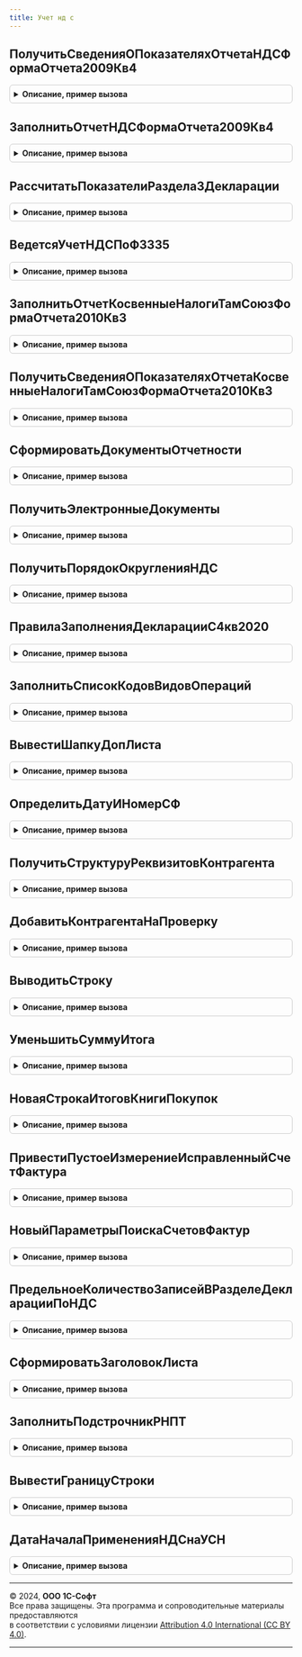 ```yaml
---
title: Учет нд с
---
```



## ПолучитьСведенияОПоказателяхОтчетаНДСФормаОтчета2009Кв4
<details style="margin: 1em 0; padding: 0.5em; border: 1px solid #ccc; border-radius: 6px;">

<summary style="font-weight: bold; cursor: pointer;">Описание, пример вызова</summary>

```bsl

// Создает список показателей декларации по НДС, которые будут автоматически заполняться.
// Для версии отчета ФормаОтчета2009Кв4.
//
// Параметры:
//	ПоказателиОтчета - Структура - Структура параметров отчета.
//
Процедура ПолучитьСведенияОПоказателяхОтчетаНДСФормаОтчета2009Кв4(ПоказателиОтчета) Экспорт
```

Пример вызова
```bsl
УчетНДС.ПолучитьСведенияОПоказателяхОтчетаНДСФормаОтчета2009Кв4(ПоказателиОтчета) 
```
</details>

## ЗаполнитьОтчетНДСФормаОтчета2009Кв4
<details style="margin: 1em 0; padding: 0.5em; border: 1px solid #ccc; border-radius: 6px;">

<summary style="font-weight: bold; cursor: pointer;">Описание, пример вызова</summary>

```bsl

// Заполняет контейнер с показателями декларации по НДС.
// Для версии отчета ФормаОтчета2009Кв4.
//
// Параметры:
//	ПараметрыОтчета - Структура - Структура параметров отчета.
//	Контейнер - Структура - Данные отчета.
//	СохранятьТаблицуРасшифровок - Булево - Признак необходимости сохранения таблицы расшифровок.
//
Процедура ЗаполнитьОтчетНДСФормаОтчета2009Кв4(ПараметрыОтчета, Контейнер,СохранятьТаблицуРасшифровок = Истина) Экспорт
```

Пример вызова
```bsl
УчетНДС.ЗаполнитьОтчетНДСФормаОтчета2009Кв4(ПараметрыОтчета, Контейнер, СохранятьТаблицуРасшифровок);
```
</details>

## РассчитатьПоказателиРаздела3Декларации
<details style="margin: 1em 0; padding: 0.5em; border: 1px solid #ccc; border-radius: 6px;">

<summary style="font-weight: bold; cursor: pointer;">Описание, пример вызова</summary>

```bsl

// Рассчитывает показатели Раздела 3 Декларации НДС.
//
// Параметры:
//	СтруктураПоказателей - Структура - Данные отчета.
//
Процедура РассчитатьПоказателиРаздела3Декларации(СтруктураПоказателей) Экспорт
```

Пример вызова
```bsl
УчетНДС.РассчитатьПоказателиРаздела3Декларации(СтруктураПоказателей) 
```
</details>

## ВедетсяУчетНДСПоФЗ335
<details style="margin: 1em 0; padding: 0.5em; border: 1px solid #ccc; border-radius: 6px;">

<summary style="font-weight: bold; cursor: pointer;">Описание, пример вызова</summary>

```bsl

// Возвращает признак применения Федерального Закона от 27.11.2017 №335-ФЗ,
// который возлагает исчисление НДС на покупателя товаров, перечисленных в п.8 ст. 161:
// - лом и отходы черных и цветных металлов,
// - алюминий вторичный и его сплавы,
// - сырые шкуры животных.
//
// Параметры:
// 	Дата - Дата - В данном параметре передается дата, на которую необходимо определить признак применения 335-ФЗ.
//
// Возвращаемое значение:
//  Булево - признак применения:
//           Истина - ФЗ применяется;
//           Ложь   - ФЗ не применяется.
//
Функция ВедетсяУчетНДСПоФЗ335(Дата) Экспорт
```

Пример вызова
```bsl
Результат = УчетНДС.ВедетсяУчетНДСПоФЗ335(Дата) 
```
</details>

## ЗаполнитьОтчетКосвенныеНалогиТамСоюзФормаОтчета2010Кв3
<details style="margin: 1em 0; padding: 0.5em; border: 1px solid #ccc; border-radius: 6px;">

<summary style="font-weight: bold; cursor: pointer;">Описание, пример вызова</summary>

```bsl

// Заполняет контейнер с показателями декларации по косвенным налогам (таможенный союз).
// Для версии отчета ФормаОтчета2010Кв3.
//
// Параметры:
//	ПараметрыОтчета - Структура - Структура параметров отчета.
//	Контейнер - Структура - Данные отчета.
//
Процедура ЗаполнитьОтчетКосвенныеНалогиТамСоюзФормаОтчета2010Кв3(ПараметрыОтчета, Контейнер) Экспорт
```

Пример вызова
```bsl
УчетНДС.ЗаполнитьОтчетКосвенныеНалогиТамСоюзФормаОтчета2010Кв3(ПараметрыОтчета, Контейнер) 
```
</details>

## ПолучитьСведенияОПоказателяхОтчетаКосвенныеНалогиТамСоюзФормаОтчета2010Кв3
<details style="margin: 1em 0; padding: 0.5em; border: 1px solid #ccc; border-radius: 6px;">

<summary style="font-weight: bold; cursor: pointer;">Описание, пример вызова</summary>

```bsl

// Создает список показателей декларации по косвенным налогам, которые будут автоматически заполняться.
// Для версии отчета ФормаОтчета2010Кв3.
//
// Параметры:
//	ПоказателиОтчета - Структура - Структура параметров отчета.
//
Процедура ПолучитьСведенияОПоказателяхОтчетаКосвенныеНалогиТамСоюзФормаОтчета2010Кв3(ПоказателиОтчета) Экспорт
```

Пример вызова
```bsl
УчетНДС.ПолучитьСведенияОПоказателяхОтчетаКосвенныеНалогиТамСоюзФормаОтчета2010Кв3(ПоказателиОтчета) 
```
</details>

## СформироватьДокументыОтчетности
<details style="margin: 1em 0; padding: 0.5em; border: 1px solid #ccc; border-radius: 6px;">

<summary style="font-weight: bold; cursor: pointer;">Описание, пример вызова</summary>

```bsl

// Возвращает документы НДС для передачи в электронном виде.
//
// Параметры:
//	СтруктураПараметров - Структура - Содержит ключи:
//		* Организация - СправочникСсылка.Организации.
//		* НалоговыйПериод - Дата - Налоговый период.
//
// Возвращаемое значение:
//	Структура - см. НовыйСтруктураДокументовОтчетности.
//
Функция СформироватьДокументыОтчетности(СтруктураПараметров) Экспорт
```

Пример вызова
```bsl
Результат = УчетНДС.СформироватьДокументыОтчетности(СтруктураПараметров) 
```
</details>

## ПолучитьЭлектронныеДокументы
<details style="margin: 1em 0; padding: 0.5em; border: 1px solid #ccc; border-radius: 6px;">

<summary style="font-weight: bold; cursor: pointer;">Описание, пример вызова</summary>

```bsl

// Получает пакет электронных представлений документов.
//
// Параметры:
//  ВыгружаемыеДокументы - Массив - перечень документов для которых
//                 необходимо получить электронные представления в виде двоичных данных.
//  УникальныйИдентификатор - УникальныйИдентификатор - уникальный идентификатор по которому
//                 осуществляется привязка двоичных данных во временном хранилище.
//
// Возвращаемое значение:
//   Соответствие - соответствие переданных ссылок на документы и массива структур с полями:
//                 * ТипФайла - Строка - описание типа файла;
//                 * ИмяФайла - Строка - имя файла с расширением;
//                 * АдресВременногоХранилища - Строка - адрес временного хранилища, в котором размещены двоичные данные файла.
//
Функция ПолучитьЭлектронныеДокументы(ВыгружаемыеДокументы, УникальныйИдентификатор = Неопределено) Экспорт
```

Пример вызова
```bsl
Результат = УчетНДС.ПолучитьЭлектронныеДокументы(ВыгружаемыеДокументы, УникальныйИдентификатор);
```
</details>

## ПолучитьПорядокОкругленияНДС
<details style="margin: 1em 0; padding: 0.5em; border: 1px solid #ccc; border-radius: 6px;">

<summary style="font-weight: bold; cursor: pointer;">Описание, пример вызова</summary>

```bsl

// Возвращает порядок округления НДС (Федеральный Закон N 248-ФЗ).
//
// Параметры:
// 	Дата  	- 	Дата - В данном параметре передается дата,
//            	на которую необходимо определить порядок округления НДС.
// Возвращаемое значение:
//  Булево - 	признак применения:
//				1 	- сумма НДС исчисляется с копейками;
//				2 	- сумма НДС исчисляется в полных рублях.
//
Функция ПолучитьПорядокОкругленияНДС(Дата) Экспорт
```

Пример вызова
```bsl
Результат = УчетНДС.ПолучитьПорядокОкругленияНДС(Дата) 
```
</details>

## ПравилаЗаполненияДекларацииС4кв2020
<details style="margin: 1em 0; padding: 0.5em; border: 1px solid #ccc; border-radius: 6px;">

<summary style="font-weight: bold; cursor: pointer;">Описание, пример вызова</summary>

```bsl

// Возвращает признак применения правил заполнения декларации НДС по приказу ФНС от 19.08.2020 N ЕД-7-3/591@.
// Помимо прочего, приказом меняется порядок заполнения раздела 7 декларации, графы 3 и 4 с 01.10.2020 заполняются
// для всех операций, кроме операций реализации не на территории РФ.
//
// Параметры:
//  Дата   - тип дата, в данном параметре передается
//           дата на которую необходимо определить признак применения приказа
// Возвращаемое значение:
//  Булево - признак применения
//        Истина - приказ применяется
//        Ложь   - приказ не применяется
//
Функция ПравилаЗаполненияДекларацииС4кв2020(Дата) Экспорт
```

Пример вызова
```bsl
Результат = УчетНДС.ПравилаЗаполненияДекларацииС4кв2020(Дата) 
```
</details>

## ЗаполнитьСписокКодовВидовОпераций
<details style="margin: 1em 0; padding: 0.5em; border: 1px solid #ccc; border-radius: 6px;">

<summary style="font-weight: bold; cursor: pointer;">Описание, пример вызова</summary>

```bsl

// Формирует список кодов видов операций, актуальный на переданную дату.
//
// Параметры:
//   ЧастьЖурнала         - Перечисления.ЧастиЖурналаУчетаСчетовФактур - список различается для полученных и выставленных счетов-фактур.
//   СписокКодовОпераций  - СписокЗначений - список выбора элемента формы, в который помещается формируемый список кодов видов операций.
//   Период               - Дата - дата, на которую требуется получить список кодов видов операций.
//
Процедура ЗаполнитьСписокКодовВидовОпераций(ЧастьЖурнала, СписокКодовОпераций, Период) Экспорт
```

Пример вызова
```bsl
УчетНДС.ЗаполнитьСписокКодовВидовОпераций(ЧастьЖурнала, СписокКодовОпераций, Период) 
```
</details>

## ВывестиШапкуДопЛиста
<details style="margin: 1em 0; padding: 0.5em; border: 1px solid #ccc; border-radius: 6px;">

<summary style="font-weight: bold; cursor: pointer;">Описание, пример вызова</summary>

```bsl

// Выводит шапку для дополнительного листа книги покупок или продаж.
//
// Параметры:
//	ТабличныйДокумент - ТабличныйДокумент - Табличный документ, в который выводятся данные.
//	Макет - ТабличныйДокумент - Макет табличного документа.
//	СтруктураПараметров - Структура - Содержит параметры формирования, см. отчеты книга покупок и продаж.
//	НомерДополнительногоЛиста - Число - Номер листа.
//
Процедура ВывестиШапкуДопЛиста(ТабличныйДокумент, Макет, СтруктураПараметров, НомерДополнительногоЛиста) Экспорт
```

Пример вызова
```bsl
УчетНДС.ВывестиШапкуДопЛиста(ТабличныйДокумент, Макет, СтруктураПараметров, НомерДополнительногоЛиста) 
```
</details>

## ОпределитьДатуИНомерСФ
<details style="margin: 1em 0; padding: 0.5em; border: 1px solid #ccc; border-radius: 6px;">

<summary style="font-weight: bold; cursor: pointer;">Описание, пример вызова</summary>

```bsl

// Возвращает дату и номер счета-фактуры для вывода в отчете.
//
// Параметры:
// 	ЗаписьКниги - Структура, ВыборкаИзРезультатаЗапроса - Содержит поля:
//		* СчетФактура - ДокументСсылка.*, ссылка на документ, указываемый в качестве измерения
//						в регистрах НДС.
//		* НомерСчетаФактуры - Строка, номер счета-фактуры полученный предварительно.
//		* ДатаСчетаФактуры  - Дата, дата счета-фактуры, полученная предварительно.
//		* ОбрабатыватьНомерДокумента - Булево, признак того, что необходимо исключить префиксы из номера
//									документа перед печатью.
//		* СчетФактураДокумент - ДокументСсылка.СчетФактураПолученный/СчетФактураВыданный - ссылка на
//							подчиненный документ "счет-фактура" (необязательный)
//
// Возвращаемое значение:
//	Структура - Содержит ключи, описанные в УчетНДСПереопределяемый.НовыйПредставлениеСчетаФактуры().
//
Функция ОпределитьДатуИНомерСФ(ЗаписьКниги) Экспорт
```

Пример вызова
```bsl
Результат = УчетНДС.ОпределитьДатуИНомерСФ(ЗаписьКниги) 
```
</details>

## ПолучитьСтруктуруРеквизитовКонтрагента
<details style="margin: 1em 0; padding: 0.5em; border: 1px solid #ccc; border-radius: 6px;">

<summary style="font-weight: bold; cursor: pointer;">Описание, пример вызова</summary>

```bsl

// Возвращает данные об ИНН/КПП в зависимости от вида контрагента.
//
// Параметры:
//	ИНН - Строка - ИНН контрагента.
//	КПП - Строка - КПП контрагента. Пустое значение для физического лица.
//	КонтрагентНаименование - Строка - Наименование контрагента.
//
// Возвращаемое значение:
//	Структура - Содержит ключи:
//		* ИННФЛ - Строка - ИНН (для физического лица)
//		* Фамилия - Строка - Фамилия (для физического лица).
//		* Имя - Строка - Имя (для физического лица)
//		* Отчество - Строка - Отчество (для физического лица).
//		* ИННЮЛ - Строка - ИНН (для юридического лица).
//		* КПП - Строка - КПП (для юридического лица).
//		* НаимОрг - Строка - Наименование (для юридического лица).
//
Функция ПолучитьСтруктуруРеквизитовКонтрагента(ИНН, КПП, Знач КонтрагентНаименование = "") Экспорт
```

Пример вызова
```bsl
Результат = УчетНДС.ПолучитьСтруктуруРеквизитовКонтрагента(ИНН, КПП, КонтрагентНаименование);
```
</details>

## ДобавитьКонтрагентаНаПроверку
<details style="margin: 1em 0; padding: 0.5em; border: 1px solid #ccc; border-radius: 6px;">

<summary style="font-weight: bold; cursor: pointer;">Описание, пример вызова</summary>

```bsl

// Добавляет запись книги покупок/продаж для проверки контрагента на сервере ФНС.
//
// Параметры:
//	СтруктураПараметров - Структура - Параметры формирования отчета.
//	Строка - ВыборкаИзРезультатаЗапроса - Данные строки.
//	ОбластьТабличногоДокумента - ТабличныйДокумент - Табличный документ с отчетом.
//	ДетальнаяЗапись - ВыборкаИзРезультатаЗапроса - Детальная запись выборки.
//	НомерРаздела - Число - Номер раздела отчета.
//
Процедура ДобавитьКонтрагентаНаПроверку(СтруктураПараметров, Строка, ОбластьТабличногоДокумента, ДетальнаяЗапись = Неопределено, НомерРаздела = 0) Экспорт
```

Пример вызова
```bsl
УчетНДС.ДобавитьКонтрагентаНаПроверку(СтруктураПараметров, Строка, ОбластьТабличногоДокумента, ДетальнаяЗапись, НомерРаздела);
```
</details>

## ВыводитьСтроку
<details style="margin: 1em 0; padding: 0.5em; border: 1px solid #ccc; border-radius: 6px;">

<summary style="font-weight: bold; cursor: pointer;">Описание, пример вызова</summary>

```bsl

// Возвращает Истина, если текущую строку книги покупок / продаж необходимо выводить в отчет.
//
// Параметры:
//	СтруктураПараметров - Структура - Параметры формирования отчета.
//	Строка - ВыборкаИзРезультатаЗапроса - Данные строки.
//	ЭтоИтог - Булево - Признак того, что строка является итогом.
//	ДетальнаяЗапись - ВыборкаИзРезультатаЗапроса - Детальная запись выборки.
//
// Возвращаемое значение:
//	Булево - Истина, если строку требуется выводить в отчет.
//
Функция ВыводитьСтроку(СтруктураПараметров, Строка, ЭтоИтог = Ложь, ДетальнаяЗапись = Неопределено) Экспорт
```

Пример вызова
```bsl
Результат = УчетНДС.ВыводитьСтроку(СтруктураПараметров, Строка, ЭтоИтог, ДетальнаяЗапись);
```
</details>

## УменьшитьСуммуИтога
<details style="margin: 1em 0; padding: 0.5em; border: 1px solid #ccc; border-radius: 6px;">

<summary style="font-weight: bold; cursor: pointer;">Описание, пример вызова</summary>

```bsl

// Уменьшает итоги по книге покупок / продаж по данным текущей вычитаемой строки.
//
// Параметры:
//	СтрокаИтога - Структура - Содержит ключи для строки итогов книги покупок / продаж.
//	СтрокаВычитаемая - Произвольный - Данные вычитаемой строки.
//	СтруктураПараметров - Структура - Параметры формирования отчета.
//
Процедура УменьшитьСуммуИтога(СтрокаИтога, СтрокаВычитаемая, СтруктураПараметров) Экспорт
```

Пример вызова
```bsl
УчетНДС.УменьшитьСуммуИтога(СтрокаИтога, СтрокаВычитаемая, СтруктураПараметров) 
```
</details>

## НоваяСтрокаИтоговКнигиПокупок
<details style="margin: 1em 0; padding: 0.5em; border: 1px solid #ccc; border-radius: 6px;">

<summary style="font-weight: bold; cursor: pointer;">Описание, пример вызова</summary>

```bsl

// Возвращает структуру итогов книги покупок.
//
// Возвращаемое значение:
//	Структура - Содержит ключи для строки итогов книги покупок.
//
Функция НоваяСтрокаИтоговКнигиПокупок() Экспорт
```

Пример вызова
```bsl
Результат = УчетНДС.НоваяСтрокаИтоговКнигиПокупок() 
```
</details>

## ПривестиПустоеИзмерениеИсправленныйСчетФактура
<details style="margin: 1em 0; padding: 0.5em; border: 1px solid #ccc; border-radius: 6px;">

<summary style="font-weight: bold; cursor: pointer;">Описание, пример вызова</summary>

```bsl

// Заменяет пустые значения измерения ИсправленныйСчетФактура регистров НДС на Неопределено.
//
// Параметры:
//	Движения - РегистрНакопленияНаборЗаписей.НДСЗаписиКнигиПокупок,
//				РегистрНакопленияНаборЗаписей.НДСЗаписиКнигиПродаж - Наборы регистров НДС.
//
Процедура ПривестиПустоеИзмерениеИсправленныйСчетФактура(Движения) Экспорт
```

Пример вызова
```bsl
УчетНДС.ПривестиПустоеИзмерениеИсправленныйСчетФактура(Движения) 
```
</details>

## НовыйПараметрыПоискаСчетовФактур
<details style="margin: 1em 0; padding: 0.5em; border: 1px solid #ccc; border-radius: 6px;">

<summary style="font-weight: bold; cursor: pointer;">Описание, пример вызова</summary>

```bsl

// Возвращает структуру с отбором для поиска счетов-фактур полученных.
//
// Возвращаемое значение:
//	Структура - Содержит ключи для поиска счета-фактуры.
//
Функция НовыйПараметрыПоискаСчетовФактур() Экспорт
```

Пример вызова
```bsl
Результат = УчетНДС.НовыйПараметрыПоискаСчетовФактур() 
```
</details>

## ПредельноеКоличествоЗаписейВРазделеДекларацииПоНДС
<details style="margin: 1em 0; padding: 0.5em; border: 1px solid #ccc; border-radius: 6px;">

<summary style="font-weight: bold; cursor: pointer;">Описание, пример вызова</summary>

```bsl

// Возвращает значение константы ПредельноеКоличествоЗаписейВРазделеДекларацииПоНДС
// для разделения больших книг покупок и продаж на части.
//
// Возвращаемое значение:
//	Число - число строк в одной порции отчета.
//
Функция ПредельноеКоличествоЗаписейВРазделеДекларацииПоНДС() Экспорт
```

Пример вызова
```bsl
Результат = УчетНДС.ПредельноеКоличествоЗаписейВРазделеДекларацииПоНДС() 
```
</details>

## СформироватьЗаголовокЛиста
<details style="margin: 1em 0; padding: 0.5em; border: 1px solid #ccc; border-radius: 6px;">

<summary style="font-weight: bold; cursor: pointer;">Описание, пример вызова</summary>

```bsl

// Возвращает текст с названием листа книги покупок или продаж, разделенной на порции.
//
// Параметры:
//	НазваниеРаздела - Строка - Основное название раздела книги.
//	СчетчикСегментов - Число - Номер текущей части.
//
// Возвращаемое значение:
//	Строка - Сформированное название листа.
//
Функция СформироватьЗаголовокЛиста(НазваниеРаздела, СчетчикСегментов) Экспорт
```

Пример вызова
```bsl
Результат = УчетНДС.СформироватьЗаголовокЛиста(НазваниеРаздела, СчетчикСегментов) 
```
</details>

## ЗаполнитьПодстрочникРНПТ
<details style="margin: 1em 0; padding: 0.5em; border: 1px solid #ccc; border-radius: 6px;">

<summary style="font-weight: bold; cursor: pointer;">Описание, пример вызова</summary>

```bsl

Процедура ЗаполнитьПодстрочникРНПТ(Знач ДетальнаяЗапись, Знач ЗаписьКниги, Знач ПараметрыСтрокиРНПТ, Знач СтруктураПараметров, Знач СтруктураСекций, Знач СчетчикСегментов, Знач ТабличныйДокумент) Экспорт
```

Пример вызова
```bsl
УчетНДС.ЗаполнитьПодстрочникРНПТ(ДетальнаяЗапись, ЗаписьКниги, ПараметрыСтрокиРНПТ, СтруктураПараметров, СтруктураСекций, СчетчикСегментов, ТабличныйДокумент) 
```
</details>

## ВывестиГраницуСтроки
<details style="margin: 1em 0; padding: 0.5em; border: 1px solid #ccc; border-radius: 6px;">

<summary style="font-weight: bold; cursor: pointer;">Описание, пример вызова</summary>

```bsl

Процедура ВывестиГраницуСтроки(Знач СтруктураПараметров, Знач СтруктураСекций) Экспорт
```

Пример вызова
```bsl
УчетНДС.ВывестиГраницуСтроки(СтруктураПараметров, СтруктураСекций) 
```
</details>

## ДатаНачалаПримененияНДСнаУСН
<details style="margin: 1em 0; padding: 0.5em; border: 1px solid #ccc; border-radius: 6px;">

<summary style="font-weight: bold; cursor: pointer;">Описание, пример вызова</summary>

```bsl

// Дата, с которой вступает в силу закон о НДС для УСН
//
// Возвращаемое значение:
//  Дата - Дата начала применения НДС на УСН    //Федеральный закон от 12.07.2024 № 176-ФЗ
Функция ДатаНачалаПримененияНДСнаУСН() Экспорт
```

Пример вызова
```bsl
Результат = УчетНДС.ДатаНачалаПримененияНДСнаУСН() 
```
</details>

---

© 2024, **ООО 1С-Софт**  
Все права защищены. Эта программа и сопроводительные материалы предоставляются  
в соответствии с условиями лицензии [Attribution 4.0 International (CC BY 4.0)](https://creativecommons.org/licenses/by/4.0/legalcode).

---
